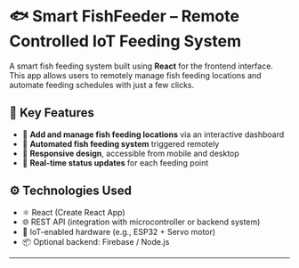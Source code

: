 # 🐟 Smart FishFeeder – Remote Controlled IoT Feeding System

A smart fish feeding system built using **React** for the frontend interface. This app allows users to remotely manage fish feeding locations and automate feeding schedules with just a few clicks.

## 🌟 Key Features

- 📍 **Add and manage fish feeding locations** via an interactive dashboard
- 🤖 **Automated fish feeding system** triggered remotely
- 📱 **Responsive design**, accessible from mobile and desktop
- 🔄 **Real-time status updates** for each feeding point

## ⚙️ Technologies Used

- ⚛️ React (Create React App)
- 🌐 REST API (integration with microcontroller or backend system)
- 📡 IoT-enabled hardware (e.g., ESP32 + Servo motor)
- 📦 Optional backend: Firebase / Node.js 

---
